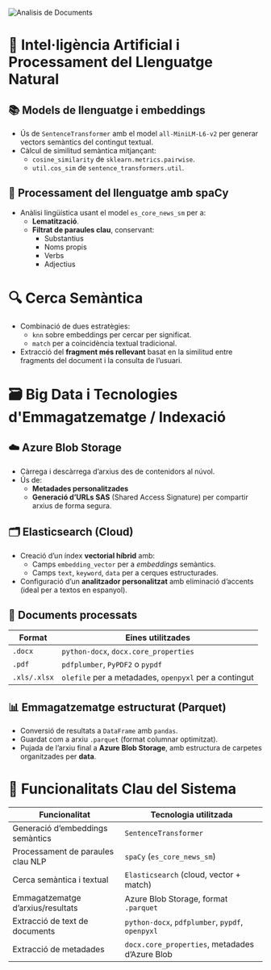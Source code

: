 
![Analisis de Documents ](https://github.com/user-attachments/assets/68570cc1-3d4d-488c-864e-c8a9791ebfc1)


# 🧠 Intel·ligència Artificial i Processament del Llenguatge Natural

## 📚 Models de llenguatge i embeddings

- Ús de `SentenceTransformer` amb el model `all-MiniLM-L6-v2` per generar vectors semàntics del contingut textual.
- Càlcul de similitud semàntica mitjançant:
  - `cosine_similarity` de `sklearn.metrics.pairwise`.
  - `util.cos_sim` de `sentence_transformers.util`.

## 🧠 Processament del llenguatge amb spaCy

- Anàlisi lingüística usant el model `es_core_news_sm` per a:
  - **Lematització**.
  - **Filtrat de paraules clau**, conservant:
    - Substantius
    - Noms propis
    - Verbs
    - Adjectius

# 🔍 Cerca Semàntica

- Combinació de dues estratègies:
  - `knn` sobre embeddings per cercar per significat.
  - `match` per a coincidència textual tradicional.
- Extracció del **fragment més rellevant** basat en la similitud entre fragments del document i la consulta de l’usuari.

# 🗃️ Big Data i Tecnologies d'Emmagatzematge / Indexació

## ☁️ Azure Blob Storage

- Càrrega i descàrrega d’arxius des de contenidors al núvol.
- Ús de:
  - **Metadades personalitzades**
  - **Generació d’URLs SAS** (Shared Access Signature) per compartir arxius de forma segura.

## 🗂️ Elasticsearch (Cloud)

- Creació d’un índex **vectorial híbrid** amb:
  - Camps `embedding_vector` per a *embeddings* semàntics.
  - Camps `text`, `keyword`, `data` per a cerques estructurades.
- Configuració d’un **analitzador personalitzat** amb eliminació d’accents (ideal per a textos en espanyol).

## 📄 Documents processats

| Format       | Eines utilitzades                                 |
|--------------|----------------------------------------------------|
| `.docx`      | `python-docx`, `docx.core_properties`              |
| `.pdf`       | `pdfplumber`, `PyPDF2` o `pypdf`                   |
| `.xls/.xlsx` | `olefile` per a metadades, `openpyxl` per a contingut |

## 📊 Emmagatzematge estructurat (Parquet)

- Conversió de resultats a `DataFrame` amb `pandas`.
- Guardat com a arxiu `.parquet` (format columnar optimitzat).
- Pujada de l’arxiu final a **Azure Blob Storage**, amb estructura de carpetes organitzades per **data**.

# 🧩 Funcionalitats Clau del Sistema

| Funcionalitat                      | Tecnologia utilitzada                        |
|-----------------------------------|----------------------------------------------|
| Generació d’embeddings semàntics  | `SentenceTransformer`                        |
| Processament de paraules clau NLP | `spaCy` (`es_core_news_sm`)                  |
| Cerca semàntica i textual         | `Elasticsearch` (cloud, vector + match)      |
| Emmagatzematge d’arxius/resultats | Azure Blob Storage, format `.parquet`        |
| Extracció de text de documents     | `python-docx`, `pdfplumber`, `pypdf`, `openpyxl` |
| Extracció de metadades             | `docx.core_properties`, metadades d’Azure Blob |

